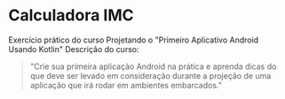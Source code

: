 # Calculadora IMC
Exercício prático do curso Projetando o "Primeiro Aplicativo Android Usando Kotlin" 
Descrição do curso:
>"Crie sua primeira aplicação Android na prática e aprenda dicas do que deve ser levado em consideração durante a projeção de uma aplicação que irá rodar em ambientes embarcados."